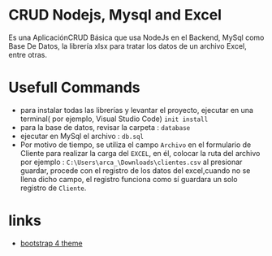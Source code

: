 # CRUD Nodejs, Mysql and Excel
Es una AplicaciónCRUD Básica que usa NodeJs en el Backend, MySql como Base De Datos, 
la librería xlsx para tratar los datos de un archivo Excel, entre otras.


# Usefull Commands
- para instalar todas las librerías y levantar el proyecto, ejecutar en una terminal( por ejemplo, Visual Studio Code) `init install`
- para la base de datos, revisar la carpeta : `database`
- ejecutar en MySql el archivo : `db.sql`
- Por motivo de tiempo, se utiliza el campo `Archivo` en el formulario de Cliente para realizar la carga del `EXCEL`,
en él, colocar la ruta del archivo por ejemplo : `C:\Users\arca_\Downloads\clientes.csv` al presionar guardar, procede con el registro de los datos del excel,cuando no se llena dicho campo, el registro funciona como sí guardara un solo registro de `Cliente`.

# links
- [bootstrap 4 theme](https://bootswatch.com/4/lux/bootstrap.min.css)

